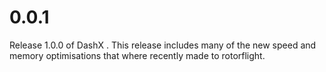 #  0.0.1

Release 1.0.0 of DashX .  This release includes many of the new speed and memory optimisations that where recently made to rotorflight.
